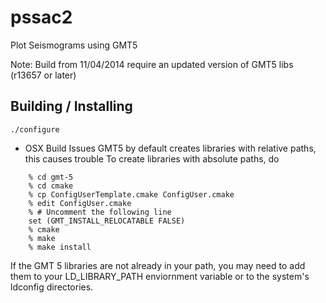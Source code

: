 pssac2
======

Plot Seismograms using GMT5

Note: Build from 11/04/2014 require an updated version of GMT5 libs (r13657 or later)

Building / Installing
---------------------

```./configure ```

- OSX Build Issues
  GMT5 by default creates libraries with relative paths, this causes trouble
  To create libraries with absolute paths, do
```shell 
    % cd gmt-5
    % cd cmake
    % cp ConfigUserTemplate.cmake ConfigUser.cmake 
    % edit ConfigUser.cmake
    % # Uncomment the following line
    set (GMT_INSTALL_RELOCATABLE FALSE)
    % cmake 
    % make
    % make install
```

If the GMT 5 libraries are not already in your path, you may need to add them to your LD_LIBRARY_PATH enviornment variable or to the system's ldconfig directories.

